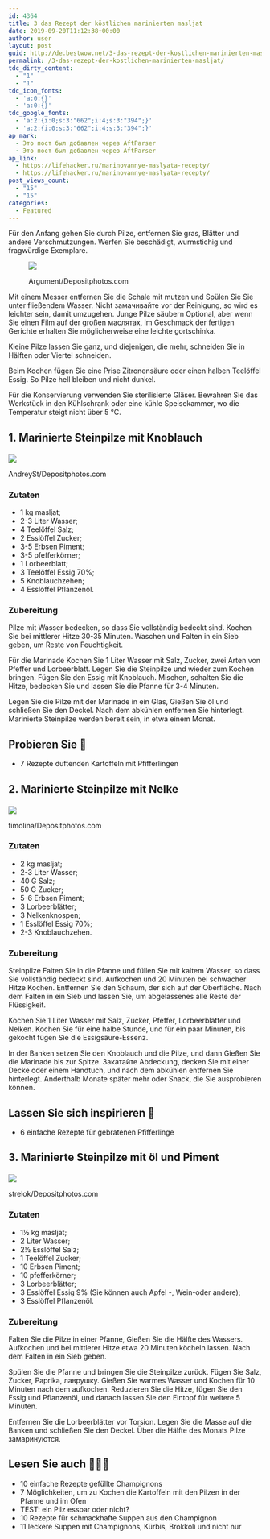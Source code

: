 ```yaml
---
id: 4364
title: 3 das Rezept der köstlichen marinierten masljat
date: 2019-09-20T11:12:38+00:00
author: user
layout: post
guid: http://de.bestwow.net/3-das-rezept-der-kostlichen-marinierten-masljat/
permalink: /3-das-rezept-der-kostlichen-marinierten-masljat/
tdc_dirty_content:
  - "1"
  - "1"
tdc_icon_fonts:
  - 'a:0:{}'
  - 'a:0:{}'
tdc_google_fonts:
  - 'a:2:{i:0;s:3:"662";i:4;s:3:"394";}'
  - 'a:2:{i:0;s:3:"662";i:4;s:3:"394";}'
ap_mark:
  - Это пост был добавлен через AftParser
  - Это пост был добавлен через AftParser
ap_link:
  - https://lifehacker.ru/marinovannye-maslyata-recepty/
  - https://lifehacker.ru/marinovannye-maslyata-recepty/
post_views_count:
  - "15"
  - "15"
categories:
  - Featured
---
```

Für den Anfang gehen Sie durch Pilze, entfernen Sie gras, Blätter und andere Verschmutzungen. Werfen Sie beschädigt, wurmstichig und fragwürdige Exemplare.<figure>

![](http://de.bestwow.net/wp-content/uploads/2019/09/3-recepta-vkusnyh-marinovannyh-maslyat-1.jpg) <figcaption> Argument/Depositphotos.com</figcaption></figure> 

Mit einem Messer entfernen Sie die Schale mit mutzen und Spülen Sie Sie unter fließendem Wasser. Nicht замачивайте vor der Reinigung, so wird es leichter sein, damit umzugehen. Junge Pilze säubern Optional, aber wenn Sie einen Film auf der großen маслятах, im Geschmack der fertigen Gerichte erhalten Sie möglicherweise eine leichte gortschinka.

Kleine Pilze lassen Sie ganz, und diejenigen, die mehr, schneiden Sie in Hälften oder Viertel schneiden.

Beim Kochen fügen Sie eine Prise Zitronensäure oder einen halben Teelöffel Essig. So Pilze hell bleiben und nicht dunkel.

Für die Konservierung verwenden Sie sterilisierte Gläser. Bewahren Sie das Werkstück in den Kühlschrank oder eine kühle Speisekammer, wo die Temperatur steigt nicht über 5 °C.

## 1. Marinierte Steinpilze mit Knoblauch<figure>

![](http://de.bestwow.net/wp-content/uploads/2019/09/3-recepta-vkusnyh-marinovannyh-maslyat-2.jpg) <figcaption>AndreySt/Depositphotos.com</figcaption></figure> 

### Zutaten

  * 1 kg masljat;
  * 2-3 Liter Wasser;
  * 4 Teelöffel Salz;
  * 2 Esslöffel Zucker;
  * 3-5 Erbsen Piment;
  * 3-5 pfefferkörner;
  * 1 Lorbeerblatt;
  * 3 Teelöffel Essig 70%;
  * 5 Knoblauchzehen;
  * 4 Esslöffel Pflanzenöl.

### Zubereitung

Pilze mit Wasser bedecken, so dass Sie vollständig bedeckt sind. Kochen Sie bei mittlerer Hitze 30-35 Minuten. Waschen und Falten in ein Sieb geben, um Reste von Feuchtigkeit.

Für die Marinade Kochen Sie 1 Liter Wasser mit Salz, Zucker, zwei Arten von Pfeffer und Lorbeerblatt. Legen Sie die Steinpilze und wieder zum Kochen bringen. Fügen Sie den Essig mit Knoblauch. Mischen, schalten Sie die Hitze, bedecken Sie und lassen Sie die Pfanne für 3-4 Minuten.

Legen Sie die Pilze mit der Marinade in ein Glas, Gießen Sie öl und schließen Sie den Deckel. Nach dem abkühlen entfernen Sie hinterlegt. Marinierte Steinpilze werden bereit sein, in etwa einem Monat.

<div>
  <h2 class="read-also__title">
    <span>Probieren Sie</span> <span>🥔 </span>
  </h2>
  
  <ul class="read-also__list">
    <li>
      7 Rezepte duftenden Kartoffeln mit Pfifferlingen
    </li>
  </ul>
</div>

## 2. Marinierte Steinpilze mit Nelke<figure>

![](http://de.bestwow.net/wp-content/uploads/2019/09/3-recepta-vkusnyh-marinovannyh-maslyat-3.jpg) <figcaption>timolina/Depositphotos.com</figcaption></figure> 

### Zutaten

  * 2 kg masljat;
  * 2-3 Liter Wasser;
  * 40 G Salz;
  * 50 G Zucker;
  * 5-6 Erbsen Piment;
  * 3 Lorbeerblätter;
  * 3 Nelkenknospen;
  * 1 Esslöffel Essig 70%;
  * 2-3 Knoblauchzehen.

### Zubereitung

Steinpilze Falten Sie in die Pfanne und füllen Sie mit kaltem Wasser, so dass Sie vollständig bedeckt sind. Aufkochen und 20 Minuten bei schwacher Hitze Kochen. Entfernen Sie den Schaum, der sich auf der Oberfläche. Nach dem Falten in ein Sieb und lassen Sie, um abgelassenes alle Reste der Flüssigkeit.

Kochen Sie 1 Liter Wasser mit Salz, Zucker, Pfeffer, Lorbeerblätter und Nelken. Kochen Sie für eine halbe Stunde, und für ein paar Minuten, bis gekocht fügen Sie die Essigsäure-Essenz.

In der Banken setzen Sie den Knoblauch und die Pilze, und dann Gießen Sie die Marinade bis zur Spitze. Закатайте Abdeckung, decken Sie mit einer Decke oder einem Handtuch, und nach dem abkühlen entfernen Sie hinterlegt. Anderthalb Monate später mehr oder Snack, die Sie ausprobieren können.

<div>
  <h2 class="read-also__title">
    <span>Lassen Sie sich inspirieren</span> <span>🍳 </span>
  </h2>
  
  <ul class="read-also__list">
    <li>
      6 einfache Rezepte für gebratenen Pfifferlinge
    </li>
  </ul>
</div>

## 3. Marinierte Steinpilze mit öl und Piment<figure>

![](http://de.bestwow.net/wp-content/uploads/2019/09/3-recepta-vkusnyh-marinovannyh-maslyat-4.jpg) <figcaption>strelok/Depositphotos.com</figcaption></figure> 

### Zutaten

  * 1½ kg masljat;
  * 2 Liter Wasser;
  * 2½ Esslöffel Salz;
  * 1 Teelöffel Zucker;
  * 10 Erbsen Piment;
  * 10 pfefferkörner;
  * 3 Lorbeerblätter;
  * 3 Esslöffel Essig 9% (Sie können auch Apfel -, Wein-oder andere);
  * 3 Esslöffel Pflanzenöl.

### Zubereitung

Falten Sie die Pilze in einer Pfanne, Gießen Sie die Hälfte des Wassers. Aufkochen und bei mittlerer Hitze etwa 20 Minuten köcheln lassen. Nach dem Falten in ein Sieb geben.

Spülen Sie die Pfanne und bringen Sie die Steinpilze zurück. Fügen Sie Salz, Zucker, Paprika, лаврушку. Gießen Sie warmes Wasser und Kochen für 10 Minuten nach dem aufkochen. Reduzieren Sie die Hitze, fügen Sie den Essig und Pflanzenöl, und danach lassen Sie den Eintopf für weitere 5 Minuten.

Entfernen Sie die Lorbeerblätter vor Torsion. Legen Sie die Masse auf die Banken und schließen Sie den Deckel. Über die Hälfte des Monats Pilze замаринуются.

<div>
  <h2 class="read-also__title">
    <span>Lesen Sie auch</span> <span>🍄🥘🌮 </span>
  </h2>
  
  <ul class="read-also__list">
    <li>
      10 einfache Rezepte gefüllte Champignons
    </li>
    <li>
      7 Möglichkeiten, um zu Kochen die Kartoffeln mit den Pilzen in der Pfanne und im Ofen
    </li>
    <li>
      TEST: ein Pilz essbar oder nicht?
    </li>
    <li>
      10 Rezepte für schmackhafte Suppen aus den Champignon
    </li>
    <li>
      11 leckere Suppen mit Champignons, Kürbis, Brokkoli und nicht nur
    </li>
  </ul>
</div>
